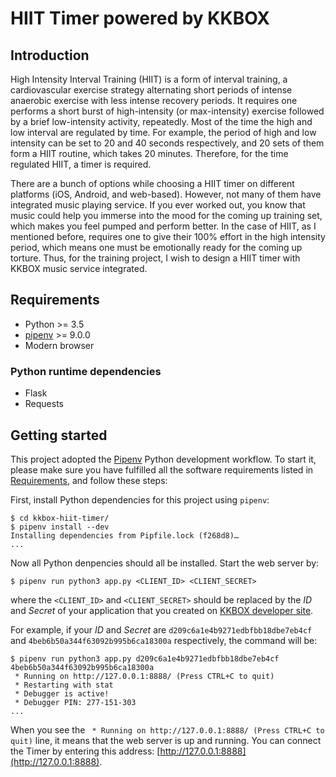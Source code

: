 # HIIT Timer powered by KKBOX

## Introduction

High Intensity Interval Training (HIIT) is a form of interval training,
a cardiovascular exercise strategy alternating short periods of intense anaerobic exercise with less intense recovery periods.
It requires one performs a short burst of high-intensity (or max-intensity) exercise followed by a brief low-intensity activity,
repeatedly. Most of the time the high and low interval are regulated by time.
For example, the period of high and low intensity can be set to 20 and 40 seconds respectively,
and 20 sets of them form a HIIT routine, which takes 20 minutes. Therefore, for the time regulated HIIT, a timer is required.

There are a bunch of options while choosing a HIIT timer on different platforms (iOS, Android, and web-based).
However, not many of them have integrated music playing service.
If you ever worked out, you know that music could help you immerse into the mood for the coming up training set,
which makes you feel pumped and perform better. In the case of HIIT, as I mentioned before,
requires one to give their 100% effort in the high intensity period,
which means one must be emotionally ready for the coming up torture.
Thus, for the training project, I wish to design a HIIT timer with KKBOX music service integrated.

## Requirements
* Python >= 3.5
* [pipenv](https://github.com/pypa/pipenv) >= 9.0.0
* Modern browser

### Python runtime dependencies
* Flask
* Requests

## Getting started

This project adopted the [Pipenv](https://docs.pipenv.org/) Python development workflow.
To start it, please make sure you have fulfilled all the software requirements listed in [Requirements](#requirements),
and follow these steps:

First, install Python dependencies for this project using `pipenv`:

```shell
$ cd kkbox-hiit-timer/
$ pipenv install --dev
Installing dependencies from Pipfile.lock (f268d8)…
...
```

Now all Python denpencies should all be installed. Start the web server by:
```shell
$ pipenv run python3 app.py <CLIENT_ID> <CLIENT_SECRET>
```

where the `<CLIENT_ID>` and `<CLIENT_SECRET>` should be replaced by the *ID* and *Secret* of your application that you created on [KKBOX developer site](https://developer.kkbox.com/).

For example, if your *ID* and *Secret* are `d209c6a1e4b9271edbfbb18dbe7eb4cf` and `4beb6b50a344f63092b995b6ca18300a` respectively, the command will be:
```shell
$ pipenv run python3 app.py d209c6a1e4b9271edbfbb18dbe7eb4cf 4beb6b50a344f63092b995b6ca18300a
 * Running on http://127.0.0.1:8888/ (Press CTRL+C to quit)
 * Restarting with stat
 * Debugger is active!
 * Debugger PIN: 277-151-303
...
```

When you see the ` * Running on http://127.0.0.1:8888/ (Press CTRL+C to quit)` line, it means that the web server is up and running.
You can connect the Timer by entering this address: [http://127.0.0.1:8888](http://127.0.0.1:8888).
